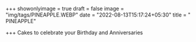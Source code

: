 
+++
 showonlyimage = true
 draft = false
 image = "img/tags/PINEAPPLE.WEBP" 
 date = "2022-08-13T15:17:24+05:30" 
 title = " PINEAPPLE" 
 
+++ 
 Cakes to celebrate your Birthday and Anniversaries
